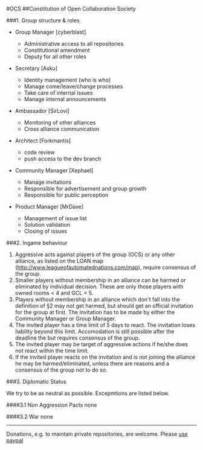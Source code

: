 #OCS
##Constitution of Open Collaboration Society

###1. Group structure & roles

* Group Manager [cyberblast]
  * Administrative access to all repositories
  * Constitutional amendment
  * Deputy for all other roles  
  
* Secretary [Asku]
  * Identity management (who is who)
  * Manage come/leave/change processes
  * Take care of internal issues
  * Manage internal announcements
  
* Ambassador [SirLovi]
  * Monitoring of other alliances
  * Cross alliance communication
  
* Architect [Forkmantis]
  * code review
  * push access to the dev branch
  
* Community Manager [Xephael]
  * Manage invitations
  * Responsible for advertisement and group growth
  * Responsible for public perception
  
* Product Manager [MrDave]
  * Management of issue list
  * Solution validation
  * Closing of issues 
  


###2. Ingame behaviour

1. Aggressive acts against players of the group (OCS) or any other alliance, as listed on the LOAN map (http://www.leagueofautomatednations.com/map), require consensus of the group. 
2. Smaller players without membership in an alliance can be harmed or eliminated by individual decision. These are only those players with owned rooms < 4 and GCL < 5.
3. Players without membership in an alliance which don't fall into the definition of §2 may not get harmed, but should get an official invitation for the group at first. The invitation has to be made by either the Community Manager or Group Manager.   
  1. The invited player has a time limit of 5 days to react. The invitation loses liability beyond this limit. Accomodation is still possible after the deadline the but requires consensus of the group. 
  2. The invited player may be target of aggressive actions if he/she does not react within the time limit.
  3. If the invited player reacts on the invitation and is not joining the alliance he may be harmed/eliminated, unless there are reasons and a consensus of the group not to do so. 

###3. Diplomatic Status

We try to be as neutral as possible. Excepmtions are listed below. 

####3.1 Non Aggression Pacts
none

####3.2 War
none


----------


Donations, e.g. to maintain private repositories, are welcome. Please [use paypal](https://www.paypal.me/rakowitz)
